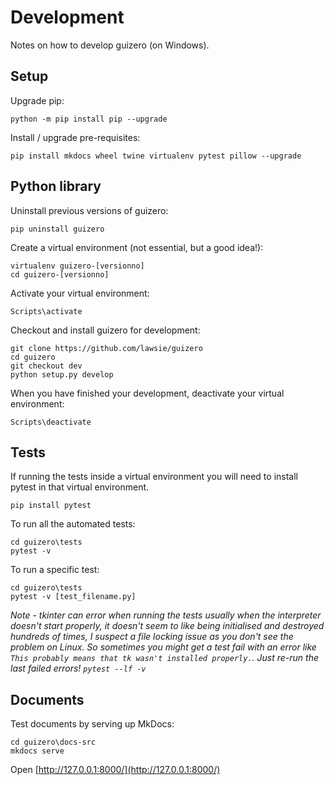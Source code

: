 # Development

Notes on how to develop guizero (on Windows).

## Setup

Upgrade pip:

```
python -m pip install pip --upgrade
```

Install / upgrade pre-requisites:

```
pip install mkdocs wheel twine virtualenv pytest pillow --upgrade
```

## Python library

Uninstall previous versions of guizero: 

```
pip uninstall guizero
```

Create a virtual environment (not essential, but a good idea!):

```
virtualenv guizero-[versionno]
cd guizero-[versionno]
```

Activate your virtual environment:

```
Scripts\activate
```

Checkout and install guizero for development:

```
git clone https://github.com/lawsie/guizero
cd guizero
git checkout dev
python setup.py develop
```

When you have finished your development, deactivate your virtual environment:

```
Scripts\deactivate
```

## Tests

If running the tests inside a virtual environment you will need to install pytest in that virtual environment.

```
pip install pytest
```

To run all the automated tests:

```
cd guizero\tests
pytest -v
```

To run a specific test:

```
cd guizero\tests
pytest -v [test_filename.py]
```

_Note - tkinter can error when running the tests usually when the interpreter doesn't start properly, it doesn't seem to like being initialised and destroyed hundreds of times, I suspect a file locking issue as you don't see the problem on Linux. So sometimes you might get a test fail with an error like `This probably means that tk wasn't installed properly.`. Just re-run the last failed errors! `pytest --lf -v`_

## Documents

Test documents by serving up MkDocs:

```
cd guizero\docs-src
mkdocs serve
```

Open [http://127.0.0.1:8000/](http://127.0.0.1:8000/)
